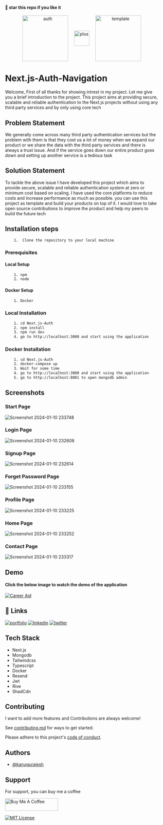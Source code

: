 #### 🌟 star this repo if you like it
<div align="center">
  <div>
    <img align="center" src="https://github.com/kanugurajesh/Next.js-Auth-Rive/assets/120458029/ae8825ab-4ea2-44d3-9c9c-7326f3a4cab5" alt="auth" width=150 height=150>
    &nbsp
    &nbsp
    <img align="center" src="https://github.com/kanugurajesh/Next.js-Auth-Navigation/assets/77529419/7f97cd3c-3d55-4e0a-ae81-c28e0636fa77" alt="plus" width=50 height=50>
    &nbsp
    &nbsp
    <img align="center" src="https://github.com/kanugurajesh/Next.js-Auth-Navigation/assets/77529419/acc93f88-cfe5-431c-8579-c918e2881525" alt="template" width=150 height=150>
  </div>
</div>

# Next.js-Auth-Navigation
Welcome, First of all thanks for showing intrest in my project. Let me give you a brief introduction to the project. This project aims at providing secure, scalable and reliable authentication to the Next.js projects without using any third party services and by only using core tech

## Problem Statement
We generally come across many third party authentication services but the problem with them is that they cost us a lot of money when we expand our product or we share the data with the third party services and there is always a trust issue. And if the service goes down our entire product goes down and setting up another service is a tedious task

## Solution Statement
To tackle the above issue I have developed this project which aims to provide secure, scalable and reliable authentication system at zero or minimum cost based on scaling. I have used the core platforms to reduce costs and increase performance as much as possible. you can use this project as template and build your products on top of it. I would love to take open source contributions to improve the product and help my peers to build the future tech

## Installation steps
```bash
    1.  Clone the repository to your local machine
```

### Prerequisites

#### Local Setup

```bash
    1. npm
    2. node
```

#### Docker Setup

```bash
    1. Docker
```

### Local Installation

```bash
    1. cd Next.js-Auth
    2. npm install
    3. npm run dev
    4. go to http://localhost:3000 and start using the application
```

### Docker Installation
```bash
    1. cd Next.js-Auth
    2. docker-compose up
    3. Wait for some time
    4. go to http://localhost:3000 and start using the application
    5. go to http://localhost:8001 to open mongodb admin
```

## Screenshots
### Start Page
![Screenshot 2024-01-10 233748](https://github.com/kanugurajesh/Next.js-Auth-Navigation/assets/77529419/25e112bf-712a-429b-aa59-20fcc4245028)
### Login Page
![Screenshot 2024-01-10 232608](https://github.com/kanugurajesh/Next.js-Auth-Navigation/assets/77529419/ed232c9d-e2fa-4005-a306-2bfd8c26289c)
### Signup Page
![Screenshot 2024-01-10 232614](https://github.com/kanugurajesh/Next.js-Auth-Navigation/assets/77529419/1d931552-5a55-46e0-bd1b-77fc985632ec)
### Forget Password Page
![Screenshot 2024-01-10 233155](https://github.com/kanugurajesh/Next.js-Auth-Navigation/assets/77529419/134c2aea-c1dd-459b-9cd4-fe55a67cce2f)
### Profile Page
![Screenshot 2024-01-10 233225](https://github.com/kanugurajesh/Next.js-Auth-Navigation/assets/77529419/d71fbdee-0e85-4637-b024-cb57e7ab74cc)
### Home Page
![Screenshot 2024-01-10 233252](https://github.com/kanugurajesh/Next.js-Auth-Navigation/assets/77529419/e241494c-a9c2-40a2-9c58-cd3b20b17f98)
### Contact Page
![Screenshot 2024-01-10 233317](https://github.com/kanugurajesh/Next.js-Auth-Navigation/assets/77529419/d9268acf-2cb1-4e68-9b92-db1d2ee0d765)

## Demo
#### Click the below image to watch the demo of the application
[![Career Aid](https://github.com/kanugurajesh/Next.js-Auth-Navigation/assets/77529419/ed232c9d-e2fa-4005-a306-2bfd8c26289c)](https://youtu.be/kBpD5yoBRF0)

## 🔗 Links
[![portfolio](https://img.shields.io/badge/my_portfolio-000?style=for-the-badge&logo=ko-fi&logoColor=white)](https://rajeshportfolio.me/)
[![linkedin](https://img.shields.io/badge/linkedin-0A66C2?style=for-the-badge&logo=linkedin&logoColor=white)](https://www.linkedin.com/in/rajesh-kanugu-aba8a3254/)
[![twitter](https://img.shields.io/badge/twitter-1DA1F2?style=for-the-badge&logo=twitter&logoColor=white)](https://twitter.com/exploringengin1)

## Tech Stack

- Next.js
- Mongodb
- Tailwindcss
- Typescript
- Docker
- Resend
- Jwt
- Rive
- ShadCdn

## Contributing

I want to add more features and Contributions are always welcome!

See [contributing.md](https://github.com/kanugurajesh/Next.js-Auth/blob/main/contributing.md) for ways to get started.

Please adhere to this project's [code of conduct](https://github.com/kanugurajesh/Next.js-Auth/blob/main/code_of_conduct.md).

## Authors

- [@kanugurajesh](https://github.com/kanugurajesh)

## Support

For support, you can buy me a coffee

<a href="https://www.buymeacoffee.com/kanugurajen" target="_blank"><img src="https://cdn.buymeacoffee.com/buttons/default-orange.png" alt="Buy Me A Coffee" height="41" width="174"></a>

[![MIT License](https://img.shields.io/badge/License-MIT-green.svg)](https://github.com/kanugurajesh/Next.js-Auth/blob/main/LICENSE.txt)
